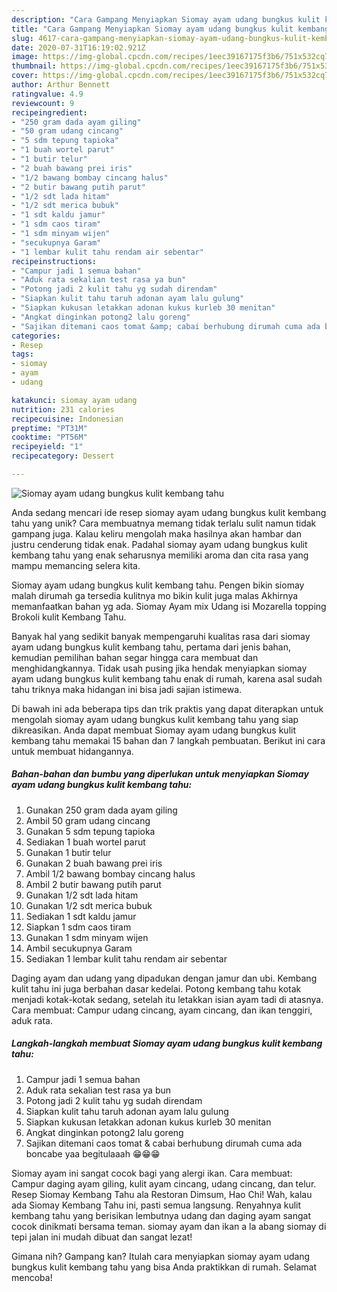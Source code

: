 ```yaml
---
description: "Cara Gampang Menyiapkan Siomay ayam udang bungkus kulit kembang tahu yang Enak"
title: "Cara Gampang Menyiapkan Siomay ayam udang bungkus kulit kembang tahu yang Enak"
slug: 4617-cara-gampang-menyiapkan-siomay-ayam-udang-bungkus-kulit-kembang-tahu-yang-enak
date: 2020-07-31T16:19:02.921Z
image: https://img-global.cpcdn.com/recipes/1eec39167175f3b6/751x532cq70/siomay-ayam-udang-bungkus-kulit-kembang-tahu-foto-resep-utama.jpg
thumbnail: https://img-global.cpcdn.com/recipes/1eec39167175f3b6/751x532cq70/siomay-ayam-udang-bungkus-kulit-kembang-tahu-foto-resep-utama.jpg
cover: https://img-global.cpcdn.com/recipes/1eec39167175f3b6/751x532cq70/siomay-ayam-udang-bungkus-kulit-kembang-tahu-foto-resep-utama.jpg
author: Arthur Bennett
ratingvalue: 4.9
reviewcount: 9
recipeingredient:
- "250 gram dada ayam giling"
- "50 gram udang cincang"
- "5 sdm tepung tapioka"
- "1 buah wortel parut"
- "1 butir telur"
- "2 buah bawang prei iris"
- "1/2 bawang bombay cincang halus"
- "2 butir bawang putih parut"
- "1/2 sdt lada hitam"
- "1/2 sdt merica bubuk"
- "1 sdt kaldu jamur"
- "1 sdm caos tiram"
- "1 sdm minyam wijen"
- "secukupnya Garam"
- "1 lembar kulit tahu rendam air sebentar"
recipeinstructions:
- "Campur jadi 1 semua bahan"
- "Aduk rata sekalian test rasa ya bun"
- "Potong jadi 2 kulit tahu yg sudah direndam"
- "Siapkan kulit tahu taruh adonan ayam lalu gulung"
- "Siapkan kukusan letakkan adonan kukus kurleb 30 menitan"
- "Angkat dinginkan potong2 lalu goreng"
- "Sajikan ditemani caos tomat &amp; cabai berhubung dirumah cuma ada boncabe yaa begitulaaah 😁😁😁"
categories:
- Resep
tags:
- siomay
- ayam
- udang

katakunci: siomay ayam udang 
nutrition: 231 calories
recipecuisine: Indonesian
preptime: "PT31M"
cooktime: "PT56M"
recipeyield: "1"
recipecategory: Dessert

---
```



![Siomay ayam udang bungkus kulit kembang tahu](https://img-global.cpcdn.com/recipes/1eec39167175f3b6/751x532cq70/siomay-ayam-udang-bungkus-kulit-kembang-tahu-foto-resep-utama.jpg)

Anda sedang mencari ide resep siomay ayam udang bungkus kulit kembang tahu yang unik? Cara membuatnya memang tidak terlalu sulit namun tidak gampang juga. Kalau keliru mengolah maka hasilnya akan hambar dan justru cenderung tidak enak. Padahal siomay ayam udang bungkus kulit kembang tahu yang enak seharusnya memiliki aroma dan cita rasa yang mampu memancing selera kita.

Siomay ayam udang bungkus kulit kembang tahu. Pengen bikin siomay malah dirumah ga tersedia kulitnya mo bikin kulit juga malas Akhirnya memanfaatkan bahan yg ada. Siomay Ayam mix Udang isi Mozarella topping Brokoli kulit Kembang Tahu.

Banyak hal yang sedikit banyak mempengaruhi kualitas rasa dari siomay ayam udang bungkus kulit kembang tahu, pertama dari jenis bahan, kemudian pemilihan bahan segar hingga cara membuat dan menghidangkannya. Tidak usah pusing jika hendak menyiapkan siomay ayam udang bungkus kulit kembang tahu enak di rumah, karena asal sudah tahu triknya maka hidangan ini bisa jadi sajian istimewa.


Di bawah ini ada beberapa tips dan trik praktis yang dapat diterapkan untuk mengolah siomay ayam udang bungkus kulit kembang tahu yang siap dikreasikan. Anda dapat membuat Siomay ayam udang bungkus kulit kembang tahu memakai 15 bahan dan 7 langkah pembuatan. Berikut ini cara untuk membuat hidangannya.

<!--inarticleads1-->

##### Bahan-bahan dan bumbu yang diperlukan untuk menyiapkan Siomay ayam udang bungkus kulit kembang tahu:

1. Gunakan 250 gram dada ayam giling
1. Ambil 50 gram udang cincang
1. Gunakan 5 sdm tepung tapioka
1. Sediakan 1 buah wortel parut
1. Gunakan 1 butir telur
1. Gunakan 2 buah bawang prei iris
1. Ambil 1/2 bawang bombay cincang halus
1. Ambil 2 butir bawang putih parut
1. Gunakan 1/2 sdt lada hitam
1. Gunakan 1/2 sdt merica bubuk
1. Sediakan 1 sdt kaldu jamur
1. Siapkan 1 sdm caos tiram
1. Gunakan 1 sdm minyam wijen
1. Ambil secukupnya Garam
1. Sediakan 1 lembar kulit tahu rendam air sebentar


Daging ayam dan udang yang dipadukan dengan jamur dan ubi. Kembang kulit tahu ini juga berbahan dasar kedelai. Potong kembang tahu kotak menjadi kotak-kotak sedang, setelah itu letakkan isian ayam tadi di atasnya. Cara membuat: Campur udang cincang, ayam cincang, dan ikan tenggiri, aduk rata. 

<!--inarticleads2-->

##### Langkah-langkah membuat Siomay ayam udang bungkus kulit kembang tahu:

1. Campur jadi 1 semua bahan
1. Aduk rata sekalian test rasa ya bun
1. Potong jadi 2 kulit tahu yg sudah direndam
1. Siapkan kulit tahu taruh adonan ayam lalu gulung
1. Siapkan kukusan letakkan adonan kukus kurleb 30 menitan
1. Angkat dinginkan potong2 lalu goreng
1. Sajikan ditemani caos tomat &amp; cabai berhubung dirumah cuma ada boncabe yaa begitulaaah 😁😁😁


Siomay ayam ini sangat cocok bagi yang alergi ikan. Cara membuat: Campur daging ayam giling, kulit ayam cincang, udang cincang, dan telur. Resep Siomay Kembang Tahu ala Restoran Dimsum, Hao Chi! Wah, kalau ada Siomay Kembang Tahu ini, pasti semua langsung. Renyahnya kulit kembang tahu yang berisikan lembutnya udang dan daging ayam sangat cocok dinikmati bersama teman. siomay ayam dan ikan a la abang siomay di tepi jalan ini mudah dibuat dan sangat lezat! 

Gimana nih? Gampang kan? Itulah cara menyiapkan siomay ayam udang bungkus kulit kembang tahu yang bisa Anda praktikkan di rumah. Selamat mencoba!
